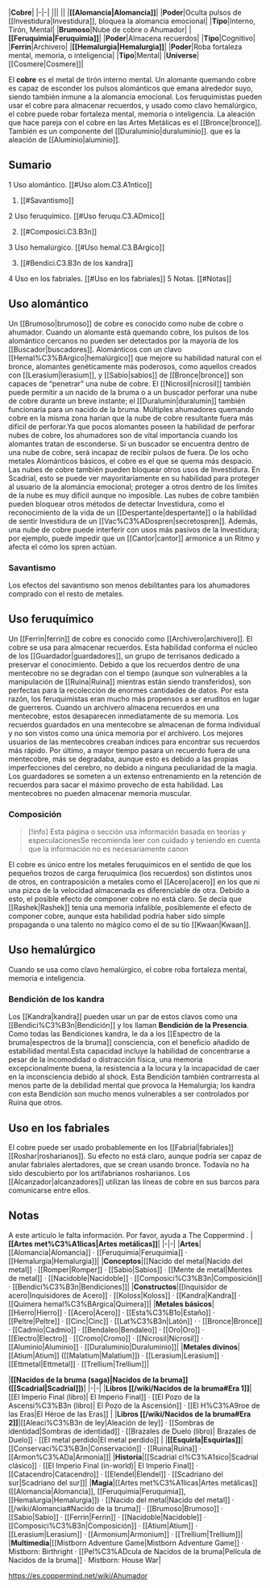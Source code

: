 

|**Cobre**|
|-|-|
|||
||
|**[[Alomancia\|Alomancia]]**|
|**Poder**|Oculta pulsos de [[Investidura\|Investidura]], bloquea la alomancia emocional|
|**Tipo**|Interno, Tirón, Mental|
|**Brumoso**|Nube de cobre o Ahumador|
|**[[Feruquimia\|Feruquimia]]**|
|**Poder**|Almacena recuerdos|
|**Tipo**|Cognitivo|
|**Ferrin**|Archivero|
|**[[Hemalurgia\|Hemalurgia]]**|
|**Poder**|Roba fortaleza mental, memoria, o inteligencia|
|**Tipo**|Mental|
|**Universe**|[[Cosmere\|Cosmere]]|

El **cobre** es el metal de tirón interno mental. Un alomante quemando cobre es capaz de esconder los pulsos alománticos que emana alrededor suyo, siendo también inmune a la alomancia emocional. Los feruquimistas pueden usar el cobre para almacenar recuerdos, y usado como clavo hemalúrgico, el cobre puede robar fortaleza mental, memoria o inteligencia.
La aleación que hace pareja con el cobre en las Artes Metálicas es el [[Bronce\|bronce]]. También es un componente del [[Duraluminio\|duraluminio]]. que es la aleación de [[Aluminio\|aluminio]].

## Sumario

1 Uso alomántico. [[#Uso alom.C3.A1ntico]] 

1. [[#Savantismo]] 


2 Uso feruquímico. [[#Uso feruqu.C3.ADmico]] 

2. [[#Composici.C3.B3n]] 


3 Uso hemalúrgico. [[#Uso hemal.C3.BArgico]] 

3. [[#Bendici.C3.B3n de los kandra]] 


4 Uso en los fabriales. [[#Uso en los fabriales]] 
5 Notas. [[#Notas]] 


## Uso alomántico
Un [[Brumoso\|brumoso]] de cobre es conocido como nube de cobre o ahumador. Cuando un alomante está quemando cobre, los pulsos de los alomántico cercanos no pueden ser detectados por la mayoría de los [[Buscador\|buscadores]]. Alománticos con un clavo [[Hemal%C3%BArgico\|hemalúrgico]] que mejore su habilidad natural con el bronce, alomantes genéticamente más poderosos, como aquellos creados con [[Lerasium\|lerasium]], y [[Sabio\|sabios]] de [[Bronce\|bronce]] son capaces de “penetrar” una nube de cobre. El [[Nicrosil\|nicrosil]] también puede permitir a un nacido de la bruma o a un buscador perforar una nube de cobre durante un breve instante; el [[Duralumin\|duralumin]] también funcionaría para un nacido de la bruma. Múltiples ahumadores quemando cobre en la misma zona harían que la nube de cobre resultante fuera más difícil de perforar.Ya que pocos alomantes poseen la habilidad de perforar nubes de cobre, los ahumadores son de vital importancia cuando los alomantes tratan de esconderse. Si un buscador se encuentra dentro de una nube de cobre, será incapaz de recibir pulsos de fuera. De los ocho metales Alománticos básicos, el cobre es el que se quema más despacio.
Las nubes de cobre también pueden bloquear otros usos de Investidura. En Scadrial, esto se puede ver mayoritariamente en su habilidad para proteger al usuario de la alománcia emocional; proteger a otros dentro de los límites de la nube es muy difícil aunque no imposible. Las nubes de cobre también pueden bloquear otros métodos de detectar Investidura, como el reconocimiento de la vida de un [[Despertante\|despertante]] o la habilidad de sentir Investidura de un [[Vac%C3%ADospren\|secretospren]]. Además, una nube de cobre puede interferir con usos más pasivos de la Investidura; por ejemplo, puede impedir que un [[Cantor\|cantor]] armonice a un Ritmo y afecta el cómo los spren actúan.

### Savantismo
Los efectos del savantismo son menos debilitantes para los ahumadores comprado con el resto de metales.

## Uso feruquímico
Un [[Ferrin\|ferrin]] de cobre es conocido como [[Archivero\|archivero]]. El cobre se usa para almacenar recuerdos. Esta habilidad conforma el núcleo de los [[Guardador\|guardadores]], un grupo de terrisanos dedicado a preservar el conocimiento. Debido a que los recuerdos dentro de una mentecobre no se degradan con el tiempo (aunque son vulnerables a la manipulación de [[Ruina\|Ruina]] mientras están siendo transferidos), son perfectas para la recolección de enormes cantidades de datos. Por esta razón, los feruquimistas eran mucho más propensos a ser eruditos en lugar de guerreros. Cuando un archivero almacena recuerdos en una mentecobre, estos desaparecen inmediatamente de su memoria. Los recuerdos guardados en una mentecobre se almacenan de forma individual y no son vistos como una única memoria por el archivero. Los mejores usuarios de las mentecobres creaban índices para encontrar sus recuerdos más rápido. Por último, a mayor tiempo pasara un recuerdo fuera de una mentecobre, más se degradaba, aunque esto es debido a las propias imperfecciones del cerebro, no debido a ninguna peculiaridad de la magia. Los guardadores se someten a un extenso entrenamiento en la retención de recuerdos para sacar el máximo provecho de esta habilidad. Las mentecobres no pueden almacenar memoria muscular.

### Composición
> [!info] Esta página o sección usa información basada en teorías y especulacionesSe recomienda leer con cuidado y teniendo en cuenta que la información no es necesariamente canon

El cobre es único entre los metales feruquímicos en el sentido de que los pequeños trozos de carga feruquímica (los recuerdos) son distintos unos de otros, en contraposición a metales como el [[Acero\|acero]] en los que ni una pizca de la velocidad almacenada es diferenciable de otra. Debido a esto, el posible efecto de componer cobre no está claro. Se decía que [[Rashek\|Rashek]] tenía una memoria infalible, posiblemente el efecto de componer cobre, aunque esta habilidad podría haber sido simple propaganda o una talento no mágico como el de su tío [[Kwaan\|Kwaan]].

## Uso hemalúrgico
Cuando se usa como clavo hemalúrgico, el cobre roba fortaleza mental, memoria e inteligencia.

### Bendición de los kandra
Los [[Kandra\|kandra]] pueden usar un par de estos clavos como una [[Bendici%C3%B3n\|Bendición]] y los llaman **Bendición de la Presencia**. Como todas las Bendiciones kandra, le da a los [[Espectro de la bruma\|espectros de la bruma]] consciencia, con el beneficio añadido de estabilidad mental.Esta capacidad incluye la habilidad de concentrarse a pesar de la incomodidad o distracción física, una memoria excepcionalmente buena, la resistencia a la locura y la incapacidad de caer en la inconsciencia debido al shock. Esta Bendición también contrarresta al menos parte de la debilidad mental que provoca la Hemalurgia; los kandra con esta Bendición son mucho menos vulnerables a ser controlados por Ruina que otros.

## Uso en los fabriales
El cobre puede ser usado probablemente en los [[Fabrial\|fabriales]] [[Roshar\|rosharianos]]. Su efecto no está claro, aunque podría ser capaz de anular fabriales alertadores, que se crean usando bronce. Todavía no ha sido descubierto por los artifabrianos rosharianos.
Los [[Alcanzador\|alcanzadores]] utilizan las líneas de cobre en sus barcos para comunicarse entre ellos.

## Notas

A este artículo le falta información. Por favor, ayuda a The Coppermind .
|**[[Artes met%C3%A1licas\|Artes metálicas]]**|
|-|-|
|**Artes**|[[Alomancia\|Alomancia]] · [[Feruquimia\|Feruquimia]] · [[Hemalurgia\|Hemalurgia]]|
|**Conceptos**|[[Nacido del metal\|Nacido del metal]] · [[Romper\|Romper]] · [[Sabio\|Sabios]] · [[Mente de metal\|Mentes de metal]] · [[Nacidoble\|Nacidoble]] · [[Composici%C3%B3n\|Composición]] · [[Bendici%C3%B3n\|Bendiciones]]|
|**Constructos**|[[Inquisidor de acero\|Inquisidores de Acero]] · [[Koloss\|Koloss]] · [[Kandra\|Kandra]] · [[Quimera hemal%C3%BArgica\|Quimera]]|
|**Metales básicos**|[[Hierro\|Hierro]] · [[Acero\|Acero]] · [[Esta%C3%B1o\|Estaño]] · [[Peltre\|Peltre]] · [[Cinc\|Cinc]] · [[Lat%C3%B3n\|Latón]] ·  · [[Bronce\|Bronce]] · [[Cadmio\|Cadmio]] · [[Bendaleo\|Bendaleo]] · [[Oro\|Oro]] · [[Electro\|Electro]] · [[Cromo\|Cromo]] · [[Nicrosil\|Nicrosil]] · [[Aluminio\|Aluminio]] · [[Duraluminio\|Duraluminio]]|
|**Metales divinos**|[[Atium\|Atium]] ([[Malatium\|Malatium]]) · [[Lerasium\|Lerasium]] · [[Ettmetal\|Ettmetal]] · [[Trellium\|Trellium]]|

|**[[Nacidos de la bruma (saga)\|Nacidos de la bruma]] ([[Scadrial\|Scadrial]])**|
|-|-|
|**Libros [[/wiki/Nacidos de la bruma#Era 1]]**|[[El Imperio Final (libro)\| El Imperio Final]] · [[El Pozo de la Ascensi%C3%B3n (libro)\| El Pozo de la Ascensión]] · [[El H%C3%A9roe de las Eras\|El Héroe de las Eras]] |
|**Libros [[/wiki/Nacidos de la bruma#Era 2]]**|[[Aleaci%C3%B3n de ley\|Aleación de ley]] · [[Sombras de identidad\|Sombras de identidad]] · [[Brazales de Duelo (libro)\| Brazales de Duelo]] · [[El metal perdido\|El metal perdido]]  |
|**[[Esquirla\|Esquirlas]]**|[[Conservaci%C3%B3n\|Conservación]] · [[Ruina\|Ruina]] · [[Armon%C3%ADa\|Armonía]]|
|**Historia**|[[Scadrial cl%C3%A1sico\|Scadrial clásico]] · [[El Imperio Final (in-world)\| El Imperio Final]] · [[Catacendro\|Catacendro]] · [[Elendel\|Elendel]] · [[Scadriano del sur\|Scadriano del sur]]|
|**Magia**|[[Artes met%C3%A1licas\|Artes metálicas]] ([[Alomancia\|Alomancia]], [[Feruquimia\|Feruquimia]], [[Hemalurgia\|Hemalurgia]]) · [[Nacido del metal\|Nacido del metal]] · [[/wiki/Alomancia#Nacido de la bruma]] · [[Brumoso\|Brumoso]] · [[Sabio\|Sabio]] · [[Ferrin\|Ferrin]] · [[Nacidoble\|Nacidoble]] · [[Composici%C3%B3n\|Composición]] · [[Atium\|Atium]] · [[Lerasium\|Lerasium]] · [[Armonium\|Armonium]] · [[Trellium\|Trellium]]|
|**Multimedia**|[[Mistborn Adventure Game\|Mistborn Adventure Game‎‎]] · Mistborn: Birthright · [[Pel%C3%ADcula de Nacidos de la bruma\|Película de Nacidos de la bruma]] · Mistborn: House War|



https://es.coppermind.net/wiki/Ahumador
